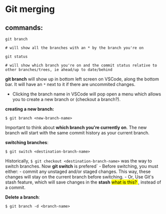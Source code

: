 # Git merging

## commands:
```
git branch 
```
`# will show all the branches with an * by the branch you're on`

```
git status 
```
`# will show which branch you're on and the commit status relative to other branches/trees, ie ahead/up to date/behind`

**git branch** will show up in bottom left screen on VSCode, along the bottom bar.  It will have an `*` next to it if there are uncommited changes.  
- Clicking the branch name in VSCode will pop open a menu which allows you to create a new branch or (checkout a branch?).

**creating a new branch:**
```
$ git branch <new-branch-name>
```
Important to think about **which branch you're currently on**.  The new branch will start with the same commit history as your current branch.

**switching branches**:
```
$ git switch <destination-branch-name>
```
 Historically, `$ git checkout <destination-branch-name>` was the way to switch branches. Now **git switch** is prefered`
    - Before switching, you must either:
    - commit any unstaged and/or staged changes. This way, these changes will stay on the current branch before switching.
    - Or, Use Git's stash feature, which will save changes in the **stash** <mark> what is this? </mark>, instead of a commit.

**Delete a branch**:
```
$ git branch -d <branch-name>
```
